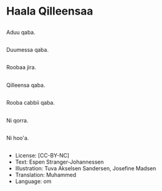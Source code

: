 # Haala Qilleensaa

##
Aduu qaba.

##
Duumessa qaba.

##
Roobaa jira.

##
Qilleensa qaba.

##
Rooba cabbii qaba.

##
Ni qorra.

##
Ni hoo'a.

##
* License: [CC-BY-NC]
* Text: Espen Stranger-Johannessen
* Illustration: Tuva Akselsen Sandersen, Josefine Madsen
* Translation: Muhammed
* Language: om

